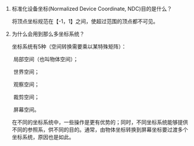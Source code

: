 1. 标准化设备坐标(Normalized Device Coordinate, NDC)目的是什么？

   将顶点坐标规范在【-1，1】之间，使超过范围的顶点都不可见。

2. 为什么会用到那么多坐标系统？

   坐标系统有5种（空间转换需要乘以某特殊矩阵）：

   ​	局部空间（也叫物体空间）；

   ​	世界空间；

   ​	观察空间；

   ​	裁剪空间；

   ​	屏幕空间。

   在不同的坐标系统中，一些操作是更有优势的；同时，不同坐标系统能够提供不同的参照系，供不同的目的。通常，由物体坐标转换到屏幕坐标要过渡多个坐标系统，原因也是如此。